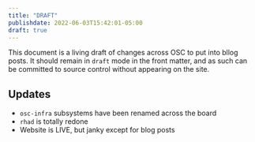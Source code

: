 ```yaml
---
title: "DRAFT"
publishdate: 2022-06-03T15:42:01-05:00
draft: true
---
```


This document is a living draft of changes across OSC to put into bllog posts.
It should remain in `draft` mode in the front matter, and as such can be
committed to source control without appearing on the site.

Updates
-------

* `osc-infra` subsystems have been renamed across the board
* `rhad` is totally redone
* Website is LIVE, but janky except for blog posts
